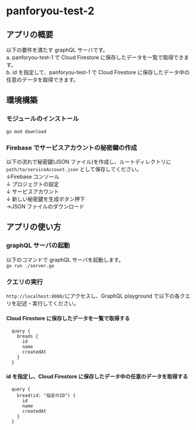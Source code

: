 # panforyou-test-2

## アプリの概要

以下の要件を満たす graphQL サーバです。  
a. panforyou-test-1 で Cloud Firestore に保存したデータを一覧で取得できます。  
b. id を指定して、panforyou-test-1 で Cloud Firestore に保存したデータ中の任意のデータを取得できます。

## 環境構築

### モジュールのインストール

`go mod download`

### Firebase でサービスアカウントの秘密鍵の作成

以下の流れで秘密鍵(JSON ファイル)を作成し、ルートディレクトリに `path/to/serviceAccount.json` として保存してください。  
↓Firebase コンソール  
↓ プロジェクトの設定  
↓ サービスアカウント  
↓ 新しい秘密鍵を生成ボタン押下  
→JSON ファイルのダウンロード

## アプリの使い方

### graphQL サーバの起動

以下のコマンドで graphQL サーバを起動します。  
`go run ./server.go`

### クエリの実行

`http://localhost:8080/`にアクセスし、GraphQL playground で以下の各クエリを記述・実行してください。

#### Cloud Firestore に保存したデータを一覧で取得する

```
  query {
    breads {
      id
      name
      createdAt
    }
  }
```

#### id を指定し、Cloud Firestore に保存したデータ中の任意のデータを取得する

```
  query {
    bread(id: "指定のID") {
      id
      name
      createdAt
    }
  }
```
